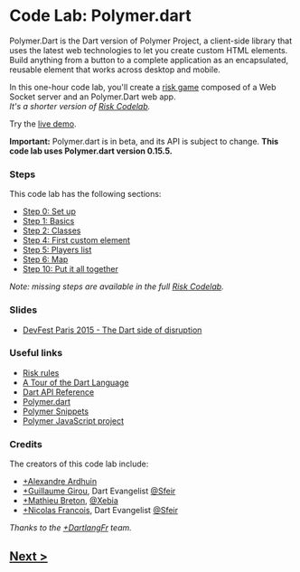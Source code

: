 Code Lab: Polymer.dart
============

Polymer.Dart is the Dart version of Polymer Project, a client-side library that uses the latest web technologies to let you create custom HTML elements. Build anything from a button to a complete application as an encapsulated, reusable element that works across desktop and mobile.

In this one-hour code lab, you'll create a [risk game](docs/rules.md#risk-game-rules) composed of a Web Socket server and an Polymer.Dart web app.  
_It's a shorter version of [Risk Codelab](https://github.com/dartlangfr/risk-codelab/blob/master/README.md#code-lab-polymerdart)._

Try the [live demo](http://dartlangfr-risk.herokuapp.com).

**Important:**
Polymer.dart is in beta, and its API is subject to change.
**This code lab uses Polymer.dart version 0.15.5.**

### Steps

This code lab has the following sections:

* [Step 0: Set up](docs/step-0.md#step-0-set-up)
* [Step 1: Basics](docs/step-1.md#step-1-run-the-app-and-view-its-code)
* [Step 2: Classes](docs/step-2.md#step-2-dart-classes)
* [Step 4: First custom element](docs/step-4.md#step-4-polymer-custom-element)
* [Step 5: Players list](docs/step-5.md#step-5-polymer-templates)
* [Step 6: Map](docs/step-6.md#step-6-risk-board)
* [Step 10: Put it all together](docs/step-10.md#step-10-put-it-all-together)

_Note: missing steps are available in the full [Risk Codelab](https://github.com/dartlangfr/risk-codelab/blob/master/README.md#code-lab-polymerdart)._

### Slides

- [DevFest Paris 2015 - The Dart side of disruption](http://dartlangfr.github.io/conferences/2015-01-30/)

### Useful links

- [Risk rules](docs/rules.md#risk-game-rules)
- [A Tour of the Dart Language][2]
- [Dart API Reference][3]
- [Polymer.dart][4]
- [Polymer Snippets][5]
- [Polymer JavaScript project][6]


### Credits

The creators of this code lab include:

- [+Alexandre Ardhuin](https://plus.google.com/101145059477513456972)
- [+Guillaume Girou](https://plus.google.com/+GuillaumeGirou), Dart Evangelist [@Sfeir](http://www.sfeir.com/)
- [+Mathieu Breton](https://twitter.com/MatBreton), [@Xebia](http://www.xebia.fr)
- [+Nicolas Francois](https://plus.google.com/+NicolasFrancois), Dart Evangelist [@Sfeir](http://www.sfeir.com/)

_Thanks to the [+DartlangFr](http://gplus.to/dartlangfr) team._  

## [Next >](docs/step-0.md#step-0-set-up)

  [1]: https://www.dartlang.org/
  [2]: https://www.dartlang.org/docs/dart-up-and-running/contents/ch02.html
  [3]: http://api.dartlang.org/docs/channels/stable/latest/
  [4]: https://www.dartlang.org/polymer-dart/
  [5]: https://github.com/dart-lang/polymer-dart-patterns
  [6]: http://www.polymer-project.org/
  [feedback]: TODO
